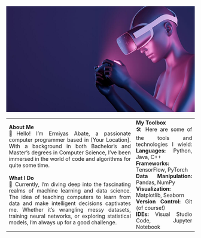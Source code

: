 <!DOCTYPE html>
<html lang="en">
<head>
    <meta charset="UTF-8">
    <meta name="viewport" content="width=device-width, initial-scale=1.0">
    <link href="https://cdn.jsdelivr.net/npm/bootstrap@5.3.3/dist/css/bootstrap.min.css" rel="stylesheet" integrity="sha384-QWTKZyjpPEjISv5WaRU9OFeRpok6YctnYmDr5pNlyT2bRjXh0JMhjY6hW+ALEwIH" crossorigin="anonymous">
</head>
<body>
<div class=".container-fluid">
<div class="row">
    <img src="portfolio-1.jpg" alt="Virtual Reality">
</div>

<table style="width: 100%; text-align: justify;">
  <tbody>
    <tr>
      <td>
      <b>About Me</b><br>👋Hello! I’m Ermiyas Abate, a passionate computer programmer based in [Your Location]. With a background in both Bachelor’s and Master’s degrees in Computer Science, I’ve been immersed in the world of code and algorithms for quite some time.<br><br>
      <b>What I Do</b><br>🚀 Currently, I’m diving deep into the fascinating realms of machine learning and data science. The idea of teaching computers to learn from data and make intelligent decisions captivates me. Whether it’s wrangling messy datasets, training neural networks, or exploring statistical models, I’m always up for a good challenge.</td>
      <td>
      <b>My Toolbox</b><br>
      🛠️ Here are some of the tools and technologies I wield:
      <b>Languages:</b> Python, Java, C++<br>
      <b>Frameworks:</b> TensorFlow, PyTorch<br>
      <b>Data Manipulation:</b> Pandas, NumPy<br>
      <b>Visualization:</b> Matplotlib, Seaborn<br>
      <b>Version Control:</b> Git (of course!)<br>
      <b>IDEs:</b> Visual Studio Code, Jupyter Notebook
</td>
    </tr>
  </tbody>
</table>
</div>
</body>
</html>